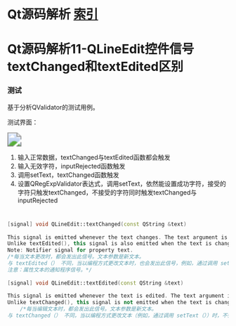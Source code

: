 # Qt源码解析 [索引](https://blog.csdn.net/xinqingwuji/article/details/118365888)

# Qt源码解析11-QLineEdit控件信号textChanged和textEdited区别

### 测试

基于分析QValidator的测试用例。

测试界面：



<img src="D:\Work\Code\luxiang\CSDN\QLineEdit使用1.gif" style="zoom:200%;" />

1. 输入正常数据，textChanged与textEdited函数都会触发
2. 输入无效字符，inputRejected函数触发
3. 调用setText，textChanged函数触发
4. 设置QRegExpValidator表达式，调用setText，依然能设置成功字符，接受的字符只触发textChanged，不接受的字符同时触发textChanged与inputRejected

# 

```c++
[signal] void QLineEdit::textChanged(const QString &text)
    
This signal is emitted whenever the text changes. The text argument is the new text.
Unlike textEdited(), this signal is also emitted when the text is changed programmatically, for example, by calling setText().
Note: Notifier signal for property text. 
/*每当文本更改时，都会发出此信号。文本参数是新文本。
与 textEdited（） 不同，当以编程方式更改文本时，也会发出此信号，例如，通过调用 setText（）。
注意：属性文本的通知程序信号。*/
    
[signal] void QLineEdit::textEdited(const QString &text)
    
This signal is emitted whenever the text is edited. The text argument is the new text.
Unlike textChanged(), this signal is not emitted when the text is changed programmatically, for example, by calling setText().
    /*每当编辑文本时，都会发出此信号。文本参数是新文本。
与 textChanged（） 不同，当以编程方式更改文本（例如，通过调用 setText（））时，不会发出此信号。*/
    
```



